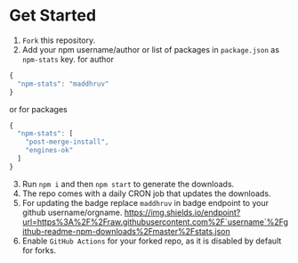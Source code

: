 # Get Started

1. `Fork` this repository.
2. Add your npm username/author or list of packages in `package.json` as `npm-stats` key.
   for author

```js
{
  "npm-stats": "maddhruv"
}
```

or for packages

```js
{
  "npm-stats": [
    "post-merge-install",
    "engines-ok"
  ]
}
```

3. Run `npm i` and then `npm start` to generate the downloads.
4. The repo comes with a daily CRON job that updates the downloads.
5. For updating the badge replace `maddhruv` in badge endpoint to your github username/orgname.
   https://img.shields.io/endpoint?url=https%3A%2F%2Fraw.githubusercontent.com%2F`username`%2Fgithub-readme-npm-downloads%2Fmaster%2Fstats.json
6. Enable `GitHub Actions` for your forked repo, as it is disabled by default for forks.
